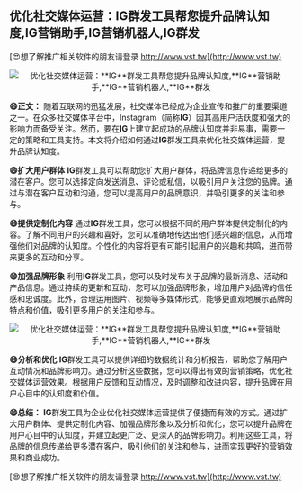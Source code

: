 ## **优化社交媒体运营：**IG**群发工具帮您提升品牌认知度,**IG**营销助手,**IG**营销机器人,**IG**群发**

[😍想了解推广相关软件的朋友请登录 http://www.vst.tw](http://www.vst.tw)

 <center><img src="https://vst.tw/MP4/tuiguang/png/8.png" alt="优化社交媒体运营：**IG**群发工具帮您提升品牌认知度,**IG**营销助手,**IG**营销机器人,**IG**群发"></center>

**😄正文：**
随着互联网的迅猛发展，社交媒体已经成为企业宣传和推广的重要渠道之一。在众多社交媒体平台中，Instagram（简称**IG**）因其高用户活跃度和强大的影响力而备受关注。然而，要在**IG**上建立起成功的品牌认知度并非易事，需要一定的策略和工具支持。本文将介绍如何通过**IG**群发工具来优化社交媒体运营，提升品牌认知度。

**😄扩大用户群体**
**IG**群发工具可以帮助您扩大用户群体，将品牌信息传递给更多的潜在客户。您可以选择定向发送消息、评论或私信，以吸引用户关注您的品牌。通过与潜在客户互动和沟通，您可以提高用户的品牌意识，并吸引更多的关注和参与。

**😄提供定制化内容**
通过**IG**群发工具，您可以根据不同的用户群体提供定制化的内容。了解不同用户的兴趣和喜好，您可以准确地传达出他们感兴趣的信息，从而增强他们对品牌的认知度。个性化的内容将更有可能引起用户的兴趣和共鸣，进而带来更多的互动和分享。

**😄加强品牌形象**
利用**IG**群发工具，您可以及时发布关于品牌的最新消息、活动和产品信息。通过持续的更新和互动，您可以加强品牌形象，增加用户对品牌的信任感和忠诚度。此外，合理运用图片、视频等多媒体形式，能够更直观地展示品牌的特点和价值，吸引更多用户的关注和参与。

 <center><img src="https://vst.tw/MP4/tuiguang/png/0.png" alt="优化社交媒体运营：**IG**群发工具帮您提升品牌认知度,**IG**营销助手,**IG**营销机器人,**IG**群发"></center>

**😄分析和优化**
**IG**群发工具可以提供详细的数据统计和分析报告，帮助您了解用户互动情况和品牌影响力。通过分析这些数据，您可以得出有效的营销策略，优化社交媒体运营效果。根据用户反馈和互动情况，及时调整和改进内容，提升品牌在用户心目中的认知度和价值。

**😄总结：**
**IG**群发工具为企业优化社交媒体运营提供了便捷而有效的方式。通过扩大用户群体、提供定制化内容、加强品牌形象以及分析和优化，您可以提升品牌在用户心目中的认知度，并建立起更广泛、更深入的品牌影响力。利用这些工具，将品牌的信息传递给更多潜在客户，吸引他们的关注和参与，进而实现更好的营销效果和商业成功。

[😍想了解推广相关软件的朋友请登录 http://www.vst.tw](http://www.vst.tw)




